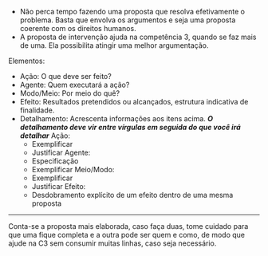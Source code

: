 
- Não perca tempo fazendo uma proposta que resolva efetivamente o problema. Basta que envolva os argumentos e seja uma proposta coerente com os direitos humanos.
- A proposta de intervenção ajuda na competência 3, quando se faz mais de uma. Ela possibilita atingir uma melhor argumentação. 


Elementos:

- Ação: O que deve ser feito?
- Agente: Quem executará a ação?
- Modo/Meio: Por meio do quê?
- Efeito: Resultados pretendidos ou alcançados, estrutura indicativa de finalidade. 
- Detalhamento: Acrescenta informações aos itens acima. ***O detalhamento deve vir entre vírgulas em seguida do que você irá detalhar***
	Ação:
	- Exemplificar
	- Justificar 
	Agente:
	- Especificação
	- Exemplificar
	Meio/Modo:
	- Exemplificar
	- Justificar 
	Efeito:
	- Desdobramento explícito de um efeito dentro de uma mesma proposta
---

Conta-se a proposta mais elaborada, caso faça duas, tome cuidado para que uma fique completa e a outra pode ser quem e como, de modo que ajude na C3 sem consumir muitas linhas, caso seja necessário. 